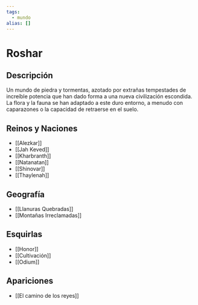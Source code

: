 ```yaml
---
tags:
  - mundo
alias: []
---
```


# Roshar

## Descripción
Un mundo de piedra y tormentas, azotado por extrañas tempestades de increíble potencia que han dado forma a una nueva civilización escondida. La flora y la fauna se han adaptado a este duro entorno, a menudo con caparazones o la capacidad de retraerse en el suelo.

## Reinos y Naciones
* [[Alezkar]]
* [[Jah Keved]]
* [[Kharbranth]]
* [[Natanatan]]
* [[Shinovar]]
* [[Thaylenah]]

## Geografía
* [[Llanuras Quebradas]]
* [[Montañas Irreclamadas]]

## Esquirlas
* [[Honor]]
* [[Cultivación]]
* [[Odium]]

## Apariciones
* [[El camino de los reyes]]
